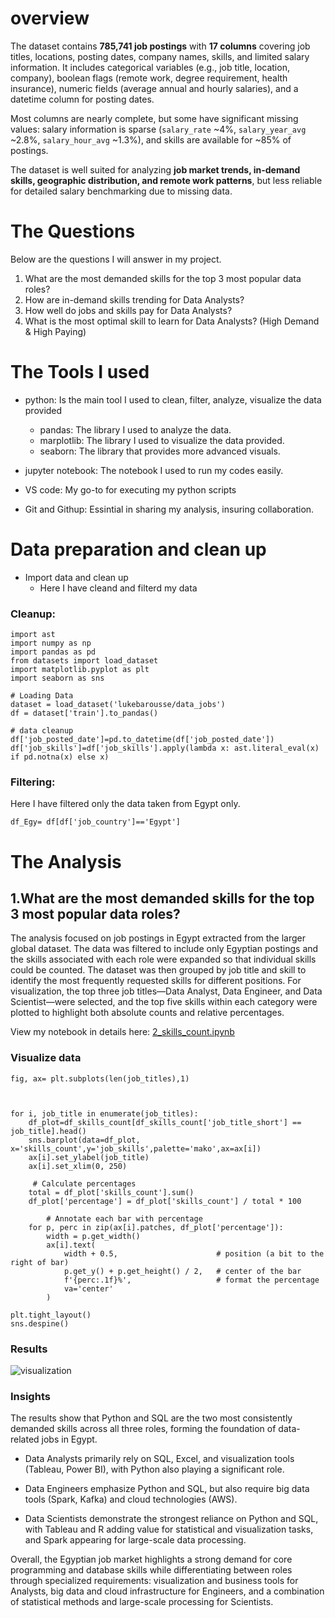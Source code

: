 # overview 

The dataset contains **785,741 job postings** with **17 columns** covering job titles, locations, posting dates, company names, skills, and limited salary information. It includes categorical variables (e.g., job title, location, company), boolean flags (remote work, degree requirement, health insurance), numeric fields (average annual and hourly salaries), and a datetime column for posting dates.

Most columns are nearly complete, but some have significant missing values: salary information is sparse (`salary_rate` \~4%, `salary_year_avg` \~2.8%, `salary_hour_avg` \~1.3%), and skills are available for \~85% of postings.

The dataset is well suited for analyzing **job market trends, in-demand skills, geographic distribution, and remote work patterns**, but less reliable for detailed salary benchmarking due to missing data.

# The Questions 

Below are the questions I will answer in my project.

1.  What are the most demanded skills for the top 3 most popular data roles?
2.  How are in-demand skills trending for Data Analysts?
3.  How well do jobs and skills pay for Data Analysts?
4.  What is the most optimal skill to learn for Data Analysts? (High Demand & High Paying)

# The Tools I used  

- python: Is the main tool I used to clean, filter, analyze, visualize the data provided 
  - pandas: The library I used to analyze the data.
  - marplotlib: The library I used to visualize the data provided.
  - seaborn: The library that provides more advanced visuals.

- jupyter notebook: The notebook I used to run my codes easily.
- VS code: My go-to for executing my python scripts
- Git and Githup: Essintial in sharing my analysis, insuring collaboration.

# Data preparation and clean up 

 - Import data and clean up
   - Here I have cleand and filterd my data 

### Cleanup:

```
import ast 
import numpy as np
import pandas as pd
from datasets import load_dataset
import matplotlib.pyplot as plt
import seaborn as sns

# Loading Data
dataset = load_dataset('lukebarousse/data_jobs')
df = dataset['train'].to_pandas()

# data cleanup
df['job_posted_date']=pd.to_datetime(df['job_posted_date'])
df['job_skills']=df['job_skills'].apply(lambda x: ast.literal_eval(x) if pd.notna(x) else x)
```
### Filtering:
Here I have filtered only the data taken from Egypt only.

```df_Egy= df[df['job_country']=='Egypt']```

# The Analysis
## 1.What are the most demanded skills for the top 3 most popular data roles?

The analysis focused on job postings in Egypt extracted from the larger global dataset. The data was filtered to include only Egyptian postings and the skills associated with each role were expanded so that individual skills could be counted. The dataset was then grouped by job title and skill to identify the most frequently requested skills for different positions. For visualization, the top three job titles—Data Analyst, Data Engineer, and Data Scientist—were selected, and the top five skills within each category were plotted to highlight both absolute counts and relative percentages.

View my notebook in details here:
[2_skills_count.ipynb](3_project/2_skills_count.ipynb)

### Visualize data 
```
fig, ax= plt.subplots(len(job_titles),1)



for i, job_title in enumerate(job_titles):
    df_plot=df_skills_count[df_skills_count['job_title_short'] == job_title].head()
    sns.barplot(data=df_plot, x='skills_count',y='job_skills',palette='mako',ax=ax[i])
    ax[i].set_ylabel(job_title)
    ax[i].set_xlim(0, 250)
     
     # Calculate percentages
    total = df_plot['skills_count'].sum()
    df_plot['percentage'] = df_plot['skills_count'] / total * 100

        # Annotate each bar with percentage
    for p, perc in zip(ax[i].patches, df_plot['percentage']):
        width = p.get_width()
        ax[i].text(
            width + 0.5,                      # position (a bit to the right of bar)
            p.get_y() + p.get_height() / 2,   # center of the bar
            f'{perc:.1f}%',                   # format the percentage
            va='center'
        )

plt.tight_layout()
sns.despine()
```

### Results
![visualization](3_project/outputs/2_skills_count_output.png)

### Insights

The results show that Python and SQL are the two most consistently demanded skills across all three roles, forming the foundation of data-related jobs in Egypt.

- Data Analysts primarily rely on SQL, Excel, and visualization tools (Tableau, Power BI), with Python also playing a significant role.

- Data Engineers emphasize Python and SQL, but also require big data tools (Spark, Kafka) and cloud technologies (AWS).

- Data Scientists demonstrate the strongest reliance on Python and SQL, with Tableau and R adding value for statistical and visualization tasks, and Spark appearing for large-scale data processing.

Overall, the Egyptian job market highlights a strong demand for core programming and database skills while differentiating between roles through specialized requirements: visualization and business tools for Analysts, big data and cloud infrastructure for Engineers, and a combination of statistical methods and large-scale processing for Scientists.


